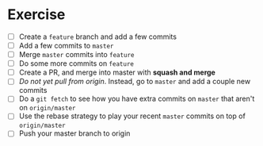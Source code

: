 # Exercise

- [ ] Create a `feature` branch and add a few commits
- [ ] Add a few commits to `master`
- [ ] Merge `master` commits into `feature`
- [ ] Do some more commits on `feature`
- [ ] Create a PR, and merge into master with **squash and merge**
- [ ] *Do not yet pull from origin*. Instead, go to `master` and add a couple new commits
- [ ] Do a `git fetch` to see how you have extra commits on `master` that aren't on `origin/master`
- [ ] Use the rebase strategy to play your recent `master` commits on top of `origin/master`
- [ ] Push your master branch to origin
